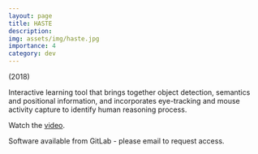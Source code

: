 ```yaml
---
layout: page
title: HASTE
description: 
img: assets/img/haste.jpg
importance: 4
category: dev
---
```


(2018)

Interactive learning tool that brings together object detection, semantics and positional information, and incorporates eye-tracking and mouse activity capture to identify human reasoning process.

Watch the [video](https://youtu.be/4yEA_skv1S8).

Software available from GitLab - please email to request access.
